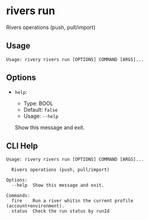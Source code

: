 
# rivers run

Rivers operations (push, pull/import)

## Usage

```
Usage: rivery rivers run [OPTIONS] COMMAND [ARGS]...
```

## Options
* `help`: 
  * Type: BOOL 
  * Default: `false`
  * Usage: `--help`

  Show this message and exit.



## CLI Help

```
Usage: rivery rivers run [OPTIONS] COMMAND [ARGS]...

  Rivers operations (push, pull/import)

Options:
  --help  Show this message and exit.

Commands:
  fire    Run a river whitin the current profile (account+environment).
  status  Check the run status by runId
```

